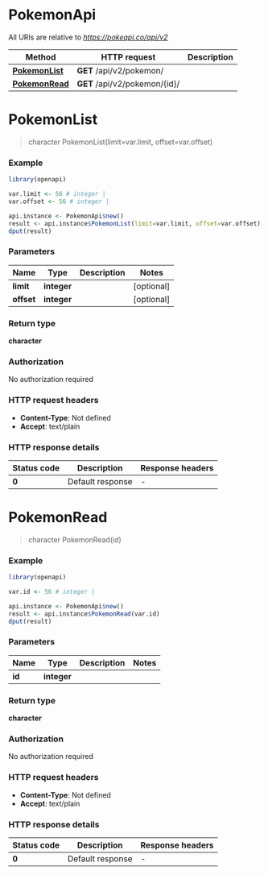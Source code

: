 # PokemonApi

All URIs are relative to *https://pokeapi.co/api/v2*

Method | HTTP request | Description
------------- | ------------- | -------------
[**PokemonList**](PokemonApi.md#PokemonList) | **GET** /api/v2/pokemon/ | 
[**PokemonRead**](PokemonApi.md#PokemonRead) | **GET** /api/v2/pokemon/{id}/ | 


# **PokemonList**
> character PokemonList(limit=var.limit, offset=var.offset)



### Example
```R
library(openapi)

var.limit <- 56 # integer | 
var.offset <- 56 # integer | 

api.instance <- PokemonApi$new()
result <- api.instance$PokemonList(limit=var.limit, offset=var.offset)
dput(result)
```

### Parameters

Name | Type | Description  | Notes
------------- | ------------- | ------------- | -------------
 **limit** | **integer**|  | [optional] 
 **offset** | **integer**|  | [optional] 

### Return type

**character**

### Authorization

No authorization required

### HTTP request headers

 - **Content-Type**: Not defined
 - **Accept**: text/plain

### HTTP response details
| Status code | Description | Response headers |
|-------------|-------------|------------------|
| **0** | Default response |  -  |

# **PokemonRead**
> character PokemonRead(id)



### Example
```R
library(openapi)

var.id <- 56 # integer | 

api.instance <- PokemonApi$new()
result <- api.instance$PokemonRead(var.id)
dput(result)
```

### Parameters

Name | Type | Description  | Notes
------------- | ------------- | ------------- | -------------
 **id** | **integer**|  | 

### Return type

**character**

### Authorization

No authorization required

### HTTP request headers

 - **Content-Type**: Not defined
 - **Accept**: text/plain

### HTTP response details
| Status code | Description | Response headers |
|-------------|-------------|------------------|
| **0** | Default response |  -  |

